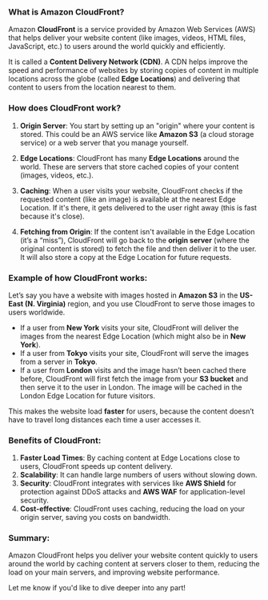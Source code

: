 ### What is Amazon CloudFront?

Amazon **CloudFront** is a service provided by Amazon Web Services (AWS) that helps deliver your website content (like images, videos, HTML files, JavaScript, etc.) to users around the world quickly and efficiently.

It is called a **Content Delivery Network (CDN)**. A CDN helps improve the speed and performance of websites by storing copies of content in multiple locations across the globe (called **Edge Locations**) and delivering that content to users from the location nearest to them. 

### How does CloudFront work?

1. **Origin Server**: You start by setting up an "origin" where your content is stored. This could be an AWS service like **Amazon S3** (a cloud storage service) or a web server that you manage yourself.
   
2. **Edge Locations**: CloudFront has many **Edge Locations** around the world. These are servers that store cached copies of your content (images, videos, etc.).

3. **Caching**: When a user visits your website, CloudFront checks if the requested content (like an image) is available at the nearest Edge Location. If it's there, it gets delivered to the user right away (this is fast because it's close). 

4. **Fetching from Origin**: If the content isn't available in the Edge Location (it’s a “miss”), CloudFront will go back to the **origin server** (where the original content is stored) to fetch the file and then deliver it to the user. It will also store a copy at the Edge Location for future requests.

### Example of how CloudFront works:

Let’s say you have a website with images hosted in **Amazon S3** in the **US-East (N. Virginia)** region, and you use CloudFront to serve those images to users worldwide.

- If a user from **New York** visits your site, CloudFront will deliver the images from the nearest Edge Location (which might also be in **New York**).
- If a user from **Tokyo** visits your site, CloudFront will serve the images from a server in **Tokyo**.
- If a user from **London** visits and the image hasn’t been cached there before, CloudFront will first fetch the image from your **S3 bucket** and then serve it to the user in London. The image will be cached in the London Edge Location for future visitors.

This makes the website load **faster** for users, because the content doesn’t have to travel long distances each time a user accesses it.

### Benefits of CloudFront:

1. **Faster Load Times**: By caching content at Edge Locations close to users, CloudFront speeds up content delivery.
2. **Scalability**: It can handle large numbers of users without slowing down.
3. **Security**: CloudFront integrates with services like **AWS Shield** for protection against DDoS attacks and **AWS WAF** for application-level security.
4. **Cost-effective**: CloudFront uses caching, reducing the load on your origin server, saving you costs on bandwidth.

### Summary:

Amazon CloudFront helps you deliver your website content quickly to users around the world by caching content at servers closer to them, reducing the load on your main servers, and improving website performance.

Let me know if you'd like to dive deeper into any part!
